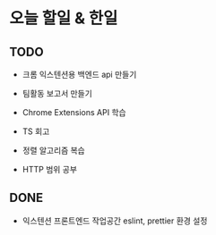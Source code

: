 # 오늘 할일 & 한일

## TODO

- 크롬 익스텐션용 백엔드 api 만들기

- 팀활동 보고서 만들기

- Chrome Extensions API 학습

- TS 회고

- 정렬 알고리즘 복습

- HTTP 범위 공부

## DONE

- 익스텐션 프론트엔드 작업공간 eslint, prettier 환경 설정
